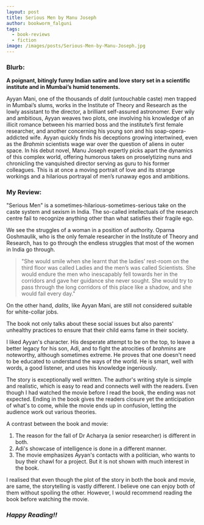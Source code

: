 ```yaml
---
layout: post
title: Serious Men by Manu Joseph
author: bookworm_falguni
tags:
  - book-reviews
  - fiction
image: /images/posts/Serious-Men-by-Manu-Joseph.jpg
---
```


### **Blurb:**

**A poignant, bitingly funny Indian satire and love story set in a scientific institute and in Mumbai’s humid tenements.**

Ayyan Mani, one of the thousands of *dalit* (untouchable caste) men trapped in Mumbai’s slums, works in the Institute of Theory and Research as the lowly assistant to the director, a brilliant self-assured astronomer. Ever wily and ambitious, Ayyan weaves two plots, one involving his knowledge of an illicit romance between his married boss and the institute’s first female researcher, and another concerning his young son and his soap-opera-addicted wife. Ayyan quickly finds his deceptions growing intertwined, even as the *Brahmin* scientists wage war over the question of aliens in outer space. In his debut novel, Manu Joseph expertly picks apart the dynamics of this complex world, offering humorous takes on proselytizing nuns and chronicling the vanquished director serving as guru to his former colleagues. This is at once a moving portrait of love and its strange workings and a hilarious portrayal of men’s runaway egos and ambitions.

### **My Review:**

"Serious Men" is a sometimes-hilarious-sometimes-serious take on the caste system and sexism in India. The so-called intellectuals of the research centre fail to recognize anything other than what satisfies their fragile ego.

We see the struggles of a woman in a position of authority. Oparna Goshmaulik, who is the only female researcher in the Institute of Theory and Research, has to go through the endless struggles that most of the women in India go through.

> "She would smile when she learnt that the ladies’ rest-room on the third floor was called Ladies and the men’s was called Scientists. She would endure the men who inescapably fell towards her in the corridors and gave her guidance she never sought. She would try to pass through the long corridors of this place like a shadow, and she would fail every day."

On the other hand, *dalits*, like Ayyan Mani, are still not considered suitable for white-collar jobs.

The book not only talks about these social issues but also parents' unhealthy practices to ensure that their child earns fame in their society.

I liked Ayyan's character. His desperate attempt to be on the top, to leave a better legacy for his son, Adi, and to fight the atrocities of *brahmins* are noteworthy, although sometimes extreme. He proves that one doesn't need to be educated to understand the ways of the world. He is smart, well with words, a good listener, and uses his knowledge ingeniously.

The story is exceptionally well written. The author's writing style is simple and realistic, which is easy to read and connects well with the readers. Even though I had watched the movie before I read the book, the ending was not expected. Ending in the book gives the readers closure yet the anticipation of what's to come, while the movie ends up in confusion, letting the audience work out various theories.

A contrast between the book and movie:

1. The reason for the fall of Dr Acharya (a senior researcher) is different in both.
2. Adi's showcase of intelligence is done in a different manner.
3. The movie emphasizes Ayyan's contacts with a politician, who wants to buy their chawl for a project. But it is not shown with much interest in the book.

I realised that even though the plot of the story in both the book and movie, are same, the storytelling is vastly different. I believe one can enjoy both of them without spoiling the other. However, I would recommend reading the book before watching the movie.

### ***Happy Reading\!\!***

